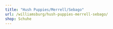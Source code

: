 ```yaml
---
title: "Hush Puppies/Merrell/Sebago"
url: /williamsburg/hush-puppies-merrell-sebago/
shop: Schuhe
---
```

